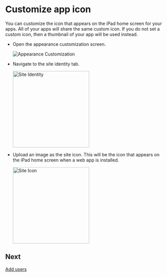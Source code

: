 # Customize app icon
You can customize the icon that appears on the iPad home screen for your apps.
All of your apps will share the same custom icon. If you do not set a custom
icon, then a thumbnail of your app will be used instead.

* Open the appearance customization screen.
  
  ![Appearance Customization](site-icon-1.png)

* Navigate to the site identity tab.
  
  <img alt="Site Identity" src="site-icon-2.png" width="240px" />

* Upload an image as the site icon. This will be the icon that appears
  on the iPad home screen when a web app is installed.
  
  <img alt="Site Icon" src="site-icon-3.png" width="240px" />

## Next
[Add users](user.md)
